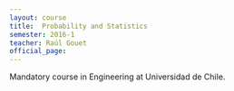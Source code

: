 ```yaml
---
layout: course
title:  Probability and Statistics
semester: 2016-1
teacher: Raúl Gouet
official_page: 
---
```


Mandatory course in Engineering at Universidad de Chile.

